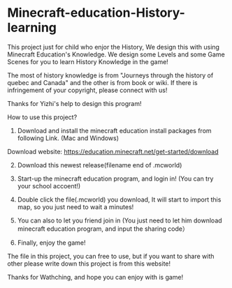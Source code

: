 # Minecraft-education-History-learning

This project just for child who enjor the History, We design this with using Minecraft Education's Knowledge. We design some Levels and some Game Scenes for you to learn History Knowledge in the game! 

The most of history knowledge is from "Journeys through the history of quebec and Canada" and the other is from book or wiki. If there is infringement of your copyright, please connect with us!

Thanks for Yizhi's help to design this program!


How to use this project?

1. Download and install the minecraft education install packages from following Link. (Mac and Windows)

  Download website: https://education.minecraft.net/get-started/download

2. Download this newest release(filename end of .mcworld)

3. Start-up the minecraft education program, and login in! (You can try your school accoent!)

3. Double click the file(.mcworld) you download, It will start to import this map, so you just need to wait a minutes! 

4. You can also to let you friend join in (You just need to let him download minecraft education program, and input the sharing code）

5. Finally, enjoy the game!


The file in this project, you can free to use, but if you want to share with other please write down this project is from this website!

Thanks for Wathching, and hope you can enjoy with is game!
